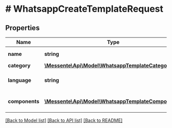 # # WhatsappCreateTemplateRequest

## Properties

Name | Type | Description | Notes
------------ | ------------- | ------------- | -------------
**name** | **string** | Name of the template |
**category** | [**\Messente\Api\Model\WhatsappTemplateCategory**](WhatsappTemplateCategory.md) |  |
**language** | **string** | Language of the template |
**components** | [**\Messente\Api\Model\WhatsappTemplateComponent[]**](WhatsappTemplateComponent.md) | List of template components |

[[Back to Model list]](../../README.md#models) [[Back to API list]](../../README.md#endpoints) [[Back to README]](../../README.md)
